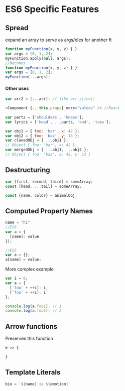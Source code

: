 # ES6 Specific Features

## Spread

expand an array to serve as args/eles for another ft 

```javascript
function myFunction(x, y, z) { }
var args = [0, 1, 2];
myFunction.apply(null, args);
//becomes
function myFunction(x, y, z) { }
var args = [0, 1, 2];
myFunction(...args);
```

#### Other uses

```javascript
var arr2 = [...arr]; // like arr.slice()

<Component {...this.props} more="values" /> //React
    
var parts = ['shoulders', 'knees']; 
var lyrics = ['head', ...parts, 'and', 'toes'];

var obj1 = { foo: 'bar', x: 42 };
var obj2 = { foo: 'baz', y: 13 };
var clonedObj = { ...obj1 };
// Object { foo: "bar", x: 42 }
var mergedObj = { ...obj1, ...obj2 };
// Object { foo: "baz", x: 42, y: 13 }
```

## Destructuring

```javascript
var [first, second, third] = someArray;
const [head, ...tail] = someArray;

const {name, color} = animalObj;
```

## Computed Property Names

```js
name = "hi"
//ES6
var a = {
  [name]: value
});

//ES5
var a = {};
a[name] = value;
```

More complex example

```js
var i = 0;
var a = {
  ['foo' + ++i]: i,
  ['foo' + ++i]: i
};

console.log(a.foo1); // 1
console.log(a.foo2); // 2
```

## Arrow functions

Preserves this function

```js
e => {

}
```

## Template Literals

```javascript
bio = `${name} is ${emotion}`
```

